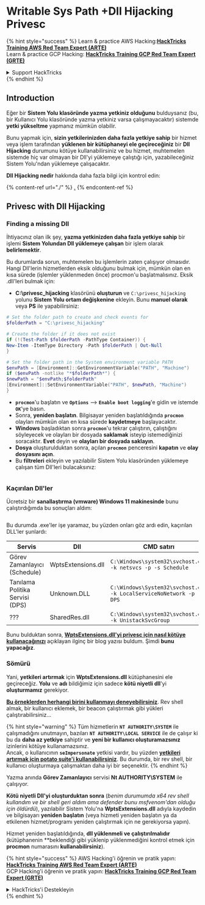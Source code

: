 # Writable Sys Path +Dll Hijacking Privesc

{% hint style="success" %}
Learn & practice AWS Hacking:<img src="/.gitbook/assets/arte.png" alt="" data-size="line">[**HackTricks Training AWS Red Team Expert (ARTE)**](https://training.hacktricks.xyz/courses/arte)<img src="/.gitbook/assets/arte.png" alt="" data-size="line">\
Learn & practice GCP Hacking: <img src="/.gitbook/assets/grte.png" alt="" data-size="line">[**HackTricks Training GCP Red Team Expert (GRTE)**<img src="/.gitbook/assets/grte.png" alt="" data-size="line">](https://training.hacktricks.xyz/courses/grte)

<details>

<summary>Support HackTricks</summary>

* Check the [**subscription plans**](https://github.com/sponsors/carlospolop)!
* **Join the** 💬 [**Discord group**](https://discord.gg/hRep4RUj7f) or the [**telegram group**](https://t.me/peass) or **follow** us on **Twitter** 🐦 [**@hacktricks\_live**](https://twitter.com/hacktricks\_live)**.**
* **Share hacking tricks by submitting PRs to the** [**HackTricks**](https://github.com/carlospolop/hacktricks) and [**HackTricks Cloud**](https://github.com/carlospolop/hacktricks-cloud) github repos.

</details>
{% endhint %}

## Introduction

Eğer bir **Sistem Yolu klasöründe yazma yetkiniz olduğunu** bulduysanız (bu, bir Kullanıcı Yolu klasöründe yazma yetkiniz varsa çalışmayacaktır) sistemde **yetki yükseltme** yapmanız mümkün olabilir.

Bunu yapmak için, **sizin yetkilerinizden daha fazla yetkiye sahip** bir hizmet veya işlem tarafından **yüklenen bir kütüphaneyi ele geçireceğiniz** bir **Dll Hijacking** durumunu kötüye kullanabilirsiniz ve bu hizmet, muhtemelen sistemde hiç var olmayan bir Dll'yi yüklemeye çalıştığı için, yazabileceğiniz Sistem Yolu'ndan yüklemeye çalışacaktır.

**Dll Hijacking nedir** hakkında daha fazla bilgi için kontrol edin:

{% content-ref url="./" %}
[.](./)
{% endcontent-ref %}

## Privesc with Dll Hijacking

### Finding a missing Dll

İhtiyacınız olan ilk şey, **yazma yetkinizden daha fazla yetkiye sahip** bir işlemi **Sistem Yolundan Dll yüklemeye çalışan** bir işlem olarak **belirlemektir**.

Bu durumlarda sorun, muhtemelen bu işlemlerin zaten çalışıyor olmasıdır. Hangi Dll'lerin hizmetlerden eksik olduğunu bulmak için, mümkün olan en kısa sürede (işlemler yüklenmeden önce) procmon'u başlatmalısınız. Eksik .dll'leri bulmak için:

* **C:\privesc_hijacking** klasörünü **oluşturun** ve `C:\privesc_hijacking` yolunu **Sistem Yolu ortam değişkenine** ekleyin. Bunu **manuel olarak** veya **PS** ile yapabilirsiniz:
```powershell
# Set the folder path to create and check events for
$folderPath = "C:\privesc_hijacking"

# Create the folder if it does not exist
if (!(Test-Path $folderPath -PathType Container)) {
New-Item -ItemType Directory -Path $folderPath | Out-Null
}

# Set the folder path in the System environment variable PATH
$envPath = [Environment]::GetEnvironmentVariable("PATH", "Machine")
if ($envPath -notlike "*$folderPath*") {
$newPath = "$envPath;$folderPath"
[Environment]::SetEnvironmentVariable("PATH", $newPath, "Machine")
}
```
* **`procmon`**'u başlatın ve **`Options`** --> **`Enable boot logging`**'e gidin ve istemde **`OK`**'ye basın.
* Sonra, **yeniden başlatın**. Bilgisayar yeniden başlatıldığında **`procmon`** olayları mümkün olan en kısa sürede **kaydetmeye** başlayacaktır.
* **Windows** başladıktan sonra **`procmon`**'u tekrar çalıştırın, çalıştığını söyleyecek ve olayları bir dosyada **saklamak** isteyip istemediğinizi soracaktır. **Evet** deyin ve **olayları bir dosyada saklayın**.
* **Dosya** oluşturulduktan sonra, açılan **`procmon`** penceresini **kapatın** ve **olay dosyasını açın**.
* Bu **filtreleri** ekleyin ve yazılabilir Sistem Yolu klasöründen yüklemeye çalışan tüm Dll'leri bulacaksınız:

<figure><img src="../../../.gitbook/assets/image (945).png" alt=""><figcaption></figcaption></figure>

### Kaçırılan Dll'ler

Ücretsiz bir **sanallaştırma (vmware) Windows 11 makinesinde** bunu çalıştırdığımda bu sonuçları aldım:

<figure><img src="../../../.gitbook/assets/image (607).png" alt=""><figcaption></figcaption></figure>

Bu durumda .exe'ler işe yaramaz, bu yüzden onları göz ardı edin, kaçırılan DLL'ler şunlardı:

| Servis                          | Dll                | CMD satırı                                                            |
| ------------------------------- | ------------------ | --------------------------------------------------------------------- |
| Görev Zamanlayıcı (Schedule)   | WptsExtensions.dll | `C:\Windows\system32\svchost.exe -k netsvcs -p -s Schedule`          |
| Tanılama Politika Servisi (DPS) | Unknown.DLL        | `C:\Windows\System32\svchost.exe -k LocalServiceNoNetwork -p -s DPS` |
| ???                             | SharedRes.dll      | `C:\Windows\system32\svchost.exe -k UnistackSvcGroup`                |

Bunu bulduktan sonra, [**WptsExtensions.dll'yi privesc için nasıl kötüye kullanacağınızı**](https://juggernaut-sec.com/dll-hijacking/#Windows\_10\_Phantom\_DLL\_Hijacking\_-\_WptsExtensionsdll) açıklayan ilginç bir blog yazısı buldum. Şimdi **bunu yapacağız**.

### Sömürü

Yani, **yetkileri artırmak** için **WptsExtensions.dll** kütüphanesini ele geçireceğiz. **Yolu** ve **adı** bildiğimiz için sadece **kötü niyetli dll**'yi **oluşturmamız** gerekiyor.

[**Bu örneklerden herhangi birini kullanmayı deneyebilirsiniz**](./#creating-and-compiling-dlls). Rev shell almak, bir kullanıcı eklemek, bir beacon çalıştırmak gibi yükleri çalıştırabilirsiniz...

{% hint style="warning" %}
Tüm hizmetlerin **`NT AUTHORITY\SYSTEM`** ile çalışmadığını unutmayın, bazıları **`NT AUTHORITY\LOCAL SERVICE`** ile de çalışır ki bu da **daha az yetkiye** sahiptir ve **yeni bir kullanıcı oluşturamazsınız** izinlerini kötüye kullanamazsınız.\
Ancak, o kullanıcının **`seImpersonate`** yetkisi vardır, bu yüzden [**yetkileri artırmak için potato suite'i kullanabilirsiniz**](../roguepotato-and-printspoofer.md). Bu durumda, bir rev shell, bir kullanıcı oluşturmaya çalışmaktan daha iyi bir seçenektir.
{% endhint %}

Yazma anında **Görev Zamanlayıcı** servisi **Nt AUTHORITY\SYSTEM** ile çalışıyor.

**Kötü niyetli Dll'yi oluşturduktan sonra** (_benim durumumda x64 rev shell kullandım ve bir shell geri aldım ama defender bunu msfvenom'dan olduğu için öldürdü_), yazılabilir Sistem Yolu'na **WptsExtensions.dll** adıyla kaydedin ve bilgisayarı **yeniden başlatın** (veya hizmeti yeniden başlatın ya da etkilenen hizmet/programı yeniden çalıştırmak için ne gerekiyorsa yapın).

Hizmet yeniden başlatıldığında, **dll yüklenmeli ve çalıştırılmalıdır** (kütüphanenin **beklendiği gibi yüklenip yüklenmediğini kontrol etmek için **procmon** numarasını **kullanabilirsiniz**).

{% hint style="success" %}
AWS Hacking'i öğrenin ve pratik yapın:<img src="/.gitbook/assets/arte.png" alt="" data-size="line">[**HackTricks Training AWS Red Team Expert (ARTE)**](https://training.hacktricks.xyz/courses/arte)<img src="/.gitbook/assets/arte.png" alt="" data-size="line">\
GCP Hacking'i öğrenin ve pratik yapın: <img src="/.gitbook/assets/grte.png" alt="" data-size="line">[**HackTricks Training GCP Red Team Expert (GRTE)**<img src="/.gitbook/assets/grte.png" alt="" data-size="line">](https://training.hacktricks.xyz/courses/grte)

<details>

<summary>HackTricks'i Destekleyin</summary>

* [**abonelik planlarını**](https://github.com/sponsors/carlospolop) kontrol edin!
* **💬 [**Discord grubuna**](https://discord.gg/hRep4RUj7f) veya [**telegram grubuna**](https://t.me/peass) katılın ya da **Twitter**'da **bizi takip edin** 🐦 [**@hacktricks\_live**](https://twitter.com/hacktricks\_live)**.**
* **Hacking ipuçlarını paylaşmak için** [**HackTricks**](https://github.com/carlospolop/hacktricks) ve [**HackTricks Cloud**](https://github.com/carlospolop/hacktricks-cloud) github reposuna PR gönderin.

</details>
{% endhint %}
